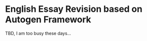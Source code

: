 <!--
 * @Author: Xiyuan Yang   xiyuan_yang@outlook.com
 * @Date: 2025-04-11 14:46:06
 * @LastEditors: Xiyuan Yang   xiyuan_yang@outlook.com
 * @LastEditTime: 2025-04-11 16:30:45
 * @FilePath: /Autogen-English-Essay/README.md
 * @Description: 
 * Do you code and make progress today?
 * Copyright (c) 2025 by Xiyuan Yang, All Rights Reserved. 
-->
# English Essay Revision based on Autogen Framework

TBD, I am too busy these days...